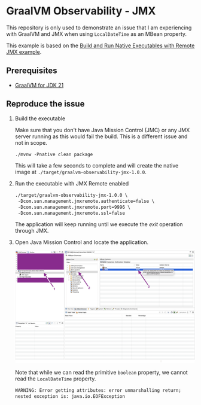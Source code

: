 # GraalVM Observability - JMX

This repository is only used to demonstrate an issue that I am experiencing with
GraalVM and JMX when using `LocalDateTime` as an MBean property.

This example is based on the
[Build and Run Native Executables with Remote JMX example](https://www.graalvm.org/latest/reference-manual/native-image/guides/build-and-run-native-executable-with-remote-jmx/).

## Prerequisites

- [GraalVM for JDK 21](https://www.oracle.com/java/technologies/downloads/#graalvmjava21)

## Reproduce the issue

1. Build the executable

   Make sure that you don't have Java Mission Control (JMC) or any JMX server
   running as this would fail the build. This is a different issue and not in
   scope.

   ```shell
   ./mvnw -Pnative clean package
   ```

   This will take a few seconds to complete and will create the native image at
   `./target/graalvm-observability-jmx-1.0.0`.

2. Run the executable with JMX Remote enabled

   ```shell
   ./target/graalvm-observability-jmx-1.0.0 \
    -Dcom.sun.management.jmxremote.authenticate=false \
    -Dcom.sun.management.jmxremote.port=9996 \
    -Dcom.sun.management.jmxremote.ssl=false
   ```

   The application will keep running until we execute the _exit_ operation
   through JMX.

3. Open Java Mission Control and locate the application.

   ![View in JMC](./assets/images/View%20in%20JMC.png)

   Note that while we can read the primitive `boolean` property, we cannot read
   the `LocalDateTime` property.

   ```
   WARNING: Error getting attributes: error unmarshalling return; nested exception is: java.io.EOFException
   ```

